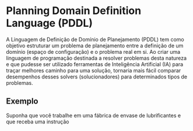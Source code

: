# Planning Domain Definition Language (PDDL)

A Linguagem de Definição de Domínio de Planejamento (PDDL) tem como objetivo estruturar um problema de planejamento 
entre a definição de um domínio (espaço de configuração) e o problema real em si. Ao 
criar uma linguagem de programação destinada a resolver problemas desta natureza e que pudesse ser utilizado 
ferramentas de Inteligência Artificial (IA) para traçar melhores caminho para uma solução, tornaria mais fácil 
comparar desempenhos desses solvers (solucionadores) para determinados tipos de problemas. 

## Exemplo

Suponha que você trabalhe em uma fábrica de envase de lubrificantes e que receba uma instrução
